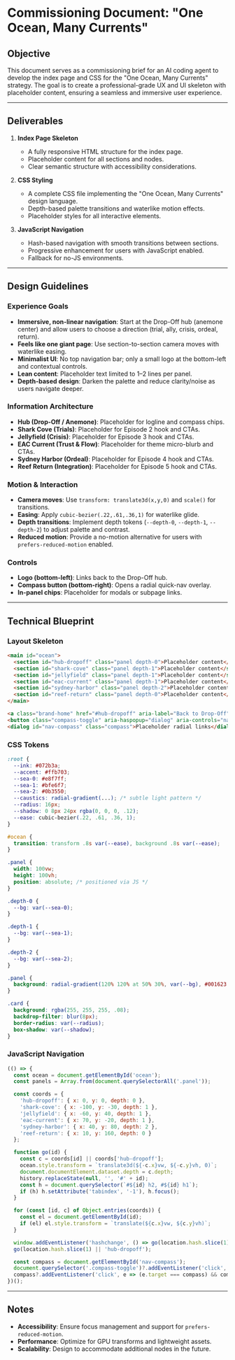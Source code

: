 # Commissioning Document: "One Ocean, Many Currents"

## Objective

This document serves as a commissioning brief for an AI coding agent to develop the index page and CSS for the "One Ocean, Many Currents" strategy. The goal is to create a professional-grade UX and UI skeleton with placeholder content, ensuring a seamless and immersive user experience.

---

## Deliverables

1. **Index Page Skeleton**
   - A fully responsive HTML structure for the index page.
   - Placeholder content for all sections and nodes.
   - Clear semantic structure with accessibility considerations.

2. **CSS Styling**
   - A complete CSS file implementing the "One Ocean, Many Currents" design language.
   - Depth-based palette transitions and waterlike motion effects.
   - Placeholder styles for all interactive elements.

3. **JavaScript Navigation**
   - Hash-based navigation with smooth transitions between sections.
   - Progressive enhancement for users with JavaScript enabled.
   - Fallback for no-JS environments.

---

## Design Guidelines

### Experience Goals

- **Immersive, non-linear navigation**: Start at the Drop-Off hub (anemone center) and allow users to choose a direction (trial, ally, crisis, ordeal, return).
- **Feels like one giant page**: Use section-to-section camera moves with waterlike easing.
- **Minimalist UI**: No top navigation bar; only a small logo at the bottom-left and contextual controls.
- **Lean content**: Placeholder text limited to 1–2 lines per panel.
- **Depth-based design**: Darken the palette and reduce clarity/noise as users navigate deeper.

### Information Architecture

- **Hub (Drop-Off / Anemone)**: Placeholder for logline and compass chips.
- **Shark Cove (Trials)**: Placeholder for Episode 2 hook and CTAs.
- **Jellyfield (Crisis)**: Placeholder for Episode 3 hook and CTAs.
- **EAC Current (Trust & Flow)**: Placeholder for theme micro-blurb and CTAs.
- **Sydney Harbor (Ordeal)**: Placeholder for Episode 4 hook and CTAs.
- **Reef Return (Integration)**: Placeholder for Episode 5 hook and CTAs.

### Motion & Interaction

- **Camera moves**: Use `transform: translate3d(x,y,0)` and `scale()` for transitions.
- **Easing**: Apply `cubic-bezier(.22,.61,.36,1)` for waterlike glide.
- **Depth transitions**: Implement depth tokens (`--depth-0`, `--depth-1`, `--depth-2`) to adjust palette and contrast.
- **Reduced motion**: Provide a no-motion alternative for users with `prefers-reduced-motion` enabled.

### Controls

- **Logo (bottom-left)**: Links back to the Drop-Off hub.
- **Compass button (bottom-right)**: Opens a radial quick-nav overlay.
- **In-panel chips**: Placeholder for modals or subpage links.

---

## Technical Blueprint

### Layout Skeleton

```html
<main id="ocean">
  <section id="hub-dropoff" class="panel depth-0">Placeholder content</section>
  <section id="shark-cove" class="panel depth-1">Placeholder content</section>
  <section id="jellyfield" class="panel depth-1">Placeholder content</section>
  <section id="eac-current" class="panel depth-1">Placeholder content</section>
  <section id="sydney-harbor" class="panel depth-2">Placeholder content</section>
  <section id="reef-return" class="panel depth-0">Placeholder content</section>
</main>

<a class="brand-home" href="#hub-dropoff" aria-label="Back to Drop-Off">Filmseele</a>
<button class="compass-toggle" aria-haspopup="dialog" aria-controls="nav-compass">☸</button>
<dialog id="nav-compass" class="compass">Placeholder radial links</dialog>
```

### CSS Tokens

```css
:root {
  --ink: #072b3a;
  --accent: #ffb703;
  --sea-0: #e8f7ff;
  --sea-1: #bfe6f7;
  --sea-2: #0b3550;
  --caustics: radial-gradient(...); /* subtle light pattern */
  --radius: 16px;
  --shadow: 0 8px 24px rgba(0, 0, 0, .12);
  --ease: cubic-bezier(.22, .61, .36, 1);
}

#ocean {
  transition: transform .8s var(--ease), background .8s var(--ease);
}

.panel {
  width: 100vw;
  height: 100vh;
  position: absolute; /* positioned via JS */
}

.depth-0 {
  --bg: var(--sea-0);
}

.depth-1 {
  --bg: var(--sea-1);
}

.depth-2 {
  --bg: var(--sea-2);
}

.panel {
  background: radial-gradient(120% 120% at 50% 30%, var(--bg), #001623 120%);
}

.card {
  background: rgba(255, 255, 255, .08);
  backdrop-filter: blur(8px);
  border-radius: var(--radius);
  box-shadow: var(--shadow);
}
```

### JavaScript Navigation

```javascript
(() => {
  const ocean = document.getElementById('ocean');
  const panels = Array.from(document.querySelectorAll('.panel'));

  const coords = {
    'hub-dropoff': { x: 0, y: 0, depth: 0 },
    'shark-cove': { x: -100, y: -30, depth: 1 },
    'jellyfield': { x: -60, y: 40, depth: 1 },
    'eac-current': { x: 70, y: -20, depth: 1 },
    'sydney-harbor': { x: 40, y: 80, depth: 2 },
    'reef-return': { x: 10, y: 160, depth: 0 }
  };

  function go(id) {
    const c = coords[id] || coords['hub-dropoff'];
    ocean.style.transform = `translate3d(${-c.x}vw, ${-c.y}vh, 0)`;
    document.documentElement.dataset.depth = c.depth;
    history.replaceState(null, '', '#' + id);
    const h = document.querySelector(`#${id} h2, #${id} h1`);
    if (h) h.setAttribute('tabindex', '-1'), h.focus();
  }

  for (const [id, c] of Object.entries(coords)) {
    const el = document.getElementById(id);
    if (el) el.style.transform = `translate(${c.x}vw, ${c.y}vh)`;
  }

  window.addEventListener('hashchange', () => go(location.hash.slice(1)));
  go(location.hash.slice(1) || 'hub-dropoff');

  const compass = document.getElementById('nav-compass');
  document.querySelector('.compass-toggle')?.addEventListener('click', () => compass.showModal());
  compass?.addEventListener('click', e => (e.target === compass) && compass.close());
})();
```

---

## Notes

- **Accessibility**: Ensure focus management and support for `prefers-reduced-motion`.
- **Performance**: Optimize for GPU transforms and lightweight assets.
- **Scalability**: Design to accommodate additional nodes in the future.
